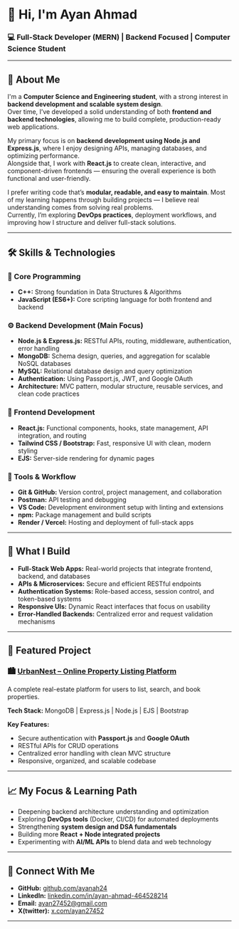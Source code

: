 # 👋 Hi, I'm Ayan Ahmad

### 💻 Full-Stack Developer (MERN) | Backend Focused | Computer Science Student  

---

## 🧭 About Me  

I'm a **Computer Science and Engineering student**, with a strong interest in **backend development and scalable system design**.  
Over time, I’ve developed a solid understanding of both **frontend and backend technologies**, allowing me to build complete, production-ready web applications.  

My primary focus is on **backend development using Node.js and Express.js**, where I enjoy designing APIs, managing databases, and optimizing performance.  
Alongside that, I work with **React.js** to create clean, interactive, and component-driven frontends — ensuring the overall experience is both functional and user-friendly.  

I prefer writing code that’s **modular, readable, and easy to maintain**. Most of my learning happens through building projects — I believe real understanding comes from solving real problems.  
Currently, I’m exploring **DevOps practices**, deployment workflows, and improving how I structure and deliver full-stack solutions.

---

## 🛠️ Skills & Technologies  

### 🧠 Core Programming  
- **C++:** Strong foundation in Data Structures & Algorithms  
- **JavaScript (ES6+):** Core scripting language for both frontend and backend  

### ⚙️ Backend Development (Main Focus)
- **Node.js & Express.js:** RESTful APIs, routing, middleware, authentication, error handling  
- **MongoDB:** Schema design, queries, and aggregation for scalable NoSQL databases  
- **MySQL:** Relational database design and query optimization  
- **Authentication:** Using Passport.js, JWT, and Google OAuth  
- **Architecture:** MVC pattern, modular structure, reusable services, and clean code practices  

### 🎨 Frontend Development
- **React.js:** Functional components, hooks, state management, API integration, and routing  
- **Tailwind CSS / Bootstrap:** Fast, responsive UI with clean, modern styling  
- **EJS:** Server-side rendering for dynamic pages  

### 🧰 Tools & Workflow
- **Git & GitHub:** Version control, project management, and collaboration  
- **Postman:** API testing and debugging  
- **VS Code:** Development environment setup with linting and extensions  
- **npm:** Package management and build scripts  
- **Render / Vercel:** Hosting and deployment of full-stack apps  

---

## 🚀 What I Build  

- **Full-Stack Web Apps:** Real-world projects that integrate frontend, backend, and databases  
- **APIs & Microservices:** Secure and efficient RESTful endpoints  
- **Authentication Systems:** Role-based access, session control, and token-based systems  
- **Responsive UIs:** Dynamic React interfaces that focus on usability  
- **Error-Handled Backends:** Centralized error and request validation mechanisms  

---

## 🧩 Featured Project  

### 🏙️ [UrbanNest – Online Property Listing Platform](https://urban-next.onrender.com)
A complete real-estate platform for users to list, search, and book properties.  

**Tech Stack:** MongoDB | Express.js | Node.js | EJS | Bootstrap  

**Key Features:**  
- Secure authentication with **Passport.js** and **Google OAuth**  
- RESTful APIs for CRUD operations  
- Centralized error handling with clean MVC structure  
- Responsive, organized, and scalable codebase  

---

## 📈 My Focus & Learning Path  

- Deepening backend architecture understanding and optimization  
- Exploring **DevOps tools** (Docker, CI/CD) for automated deployments  
- Strengthening **system design and DSA fundamentals**  
- Building more **React + Node integrated projects**  
- Experimenting with **AI/ML APIs** to blend data and web technology  

---

## 🔗 Connect With Me  

- **GitHub:** [github.com/ayanah24](https://github.com/ayanah24)  
- **LinkedIn:** [linkedin.com/in/ayan-ahmad-464528214](https://www.linkedin.com/in/ayan-ahmad-464528214)  
- **Email:** [ayan27452@gmail.com](mailto:ayan27452@gmail.com)  
- **X(twitter):** [x.com/ayan27452](https://x.com/ayan27452)  
---


